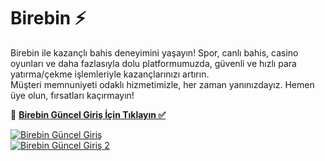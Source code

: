 # Birebin ⚡️  

Birebin ile kazançlı bahis deneyimini yaşayın! Spor, canlı bahis, casino oyunları ve daha fazlasıyla dolu platformumuzda, güvenli ve hızlı para yatırma/çekme işlemleriyle kazançlarınızı artırın.  
Müşteri memnuniyeti odaklı hizmetimizle, her zaman yanınızdayız. Hemen üye olun, fırsatları kaçırmayın!  

🔗 **[Birebin Güncel Giriş İçin Tıklayın ✅](https://heylink.me/bonussitelerii/)**  

[![Birebin Güncel Giriş](https://i.ibb.co/YjtLwQ8/cats.jpg)](https://heylink.me/bonussitelerii/)  
[![Birebin Güncel Giriş 2](https://i.ibb.co/VHdrjnQ/df.jpg)](https://heylink.me/bonussitelerii/)  
